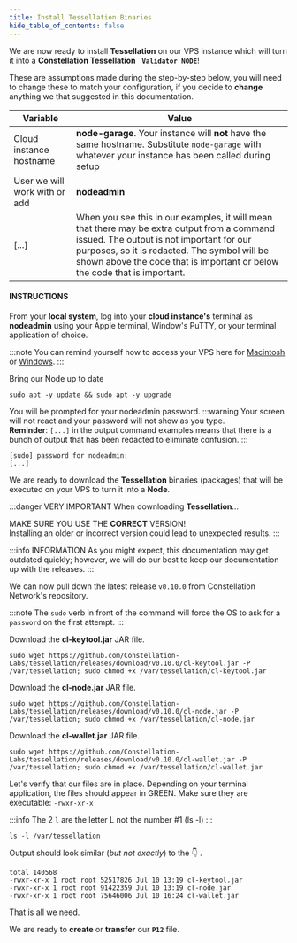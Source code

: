 ```yaml
---
title: Install Tessellation Binaries
hide_table_of_contents: false
---
```


<head>
  <title>Install Tessellation Binaries</title>
  <meta
    name="description"
    content="This document will help to install the necessary Tessellation binaries necessary to turn a VPS into a Node."
  />
</head>

We are now ready to install **Tessellation** on our VPS instance which will turn it into a **Constellation Tessellation** **` Validator NODE`**!

These are assumptions made during the step-by-step below, you will need to change these to match your configuration, if you decide to **change** anything we that suggested in this documentation.

| Variable |	Value |
| -------- | ------ |
| Cloud instance hostname |	**node-garage**. Your instance will **not** have the same hostname. Substitute `node-garage` with whatever your instance has been called during setup |
| User we will work with or add |	**nodeadmin** |
| [...] | When you see this in our examples, it will mean that there may be extra output from a command issued. The output is not important for our purposes, so it is redacted. The symbol will be shown above the code that is important or below the code that is important. |

#### INSTRUCTIONS
From your **local system**, log into your **cloud instance's** terminal as **nodeadmin** using your Apple terminal, Window's PuTTY, or your terminal application of choice.

:::note
You can remind yourself how to access your VPS here for [Macintosh](../accessMac) or [Windows](../accessWin).
:::

Bring our Node up to date

```
sudo apt -y update && sudo apt -y upgrade
```

You will be prompted for your nodeadmin password.
:::warning
Your screen will not react and your password will not show as you type.  
**Reminder**: `[...]` in the output command examples means that there is a bunch of output that has been redacted to eliminate confusion. 
:::
```
[sudo] password for nodeadmin:
[...]
```

We are ready to download the **Tessellation** binaries (packages) that will be executed on your VPS to turn it into a **Node**.

:::danger VERY IMPORTANT
When downloading **Tessellation**...

MAKE SURE YOU USE THE **CORRECT** VERSION!  
Installing an older or incorrect version could lead to unexpected results.
:::

:::info INFORMATION 
As you might expect, this documentation may get outdated quickly; however, we will do our best to keep our documentation up with the releases.
:::

We can now pull down the latest release `v0.10.0` from Constellation Network's repository.

:::note
The `sudo` verb in front of the command will force the OS to ask for a `password` on the first attempt.
:::

Download the **cl-keytool.jar** JAR file.
```
sudo wget https://github.com/Constellation-Labs/tessellation/releases/download/v0.10.0/cl-keytool.jar -P /var/tessellation; sudo chmod +x /var/tessellation/cl-keytool.jar
```
Download the **cl-node.jar** JAR file.
```
sudo wget https://github.com/Constellation-Labs/tessellation/releases/download/v0.10.0/cl-node.jar -P /var/tessellation; sudo chmod +x /var/tessellation/cl-node.jar
```
Download the **cl-wallet.jar** JAR file.
```
sudo wget https://github.com/Constellation-Labs/tessellation/releases/download/v0.10.0/cl-wallet.jar -P /var/tessellation; sudo chmod +x /var/tessellation/cl-wallet.jar
```

Let's verify that our files are in place. Depending on your terminal application, the files should appear in GREEN. Make sure they are executable:  `-rwxr-xr-x`

:::info 
The 2 `l` are the letter L not the number #1 (ls -l)
:::

```
ls -l /var/tessellation
```

Output should look similar (*but not exactly*) to the 👇 .

```
total 140568
-rwxr-xr-x 1 root root 52517826 Jul 10 13:19 cl-keytool.jar
-rwxr-xr-x 1 root root 91422359 Jul 10 13:19 cl-node.jar
-rwxr-xr-x 1 root root 75646006 Jul 10 16:24 cl-wallet.jar
```
That is all we need.

We are ready to **create** or **transfer** our **`P12`** file.